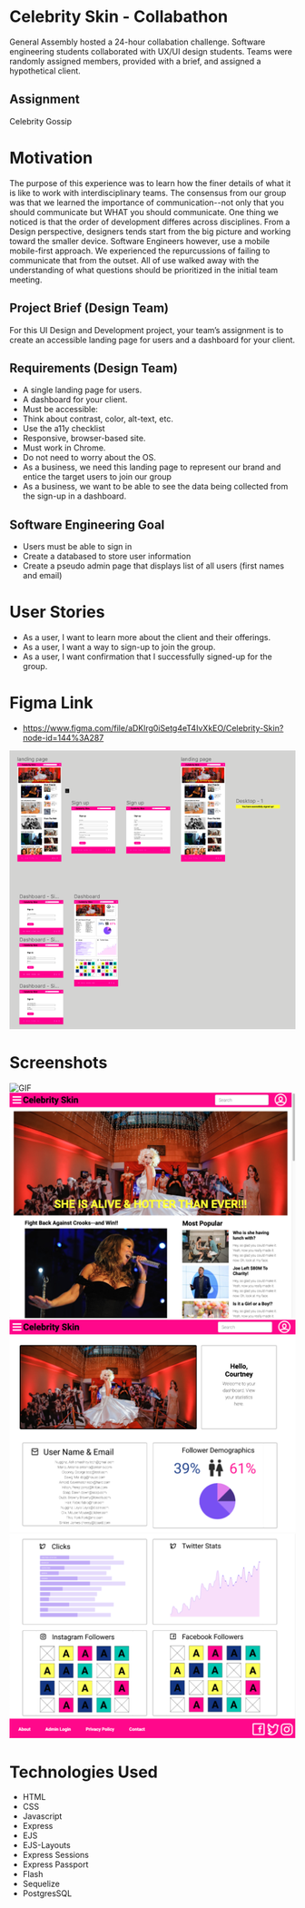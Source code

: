 # Celebrity Skin - Collabathon

General Assembly hosted a 24-hour collabation challenge. Software engineering students collaborated with UX/UI design students. Teams were randomly assigned members, provided with a brief, and assigned a hypothetical client. 

## Assignment
Celebrity Gossip

# Motivation
The purpose of this experience was to learn how the finer details of what it is like to work with interdisciplinary teams. The consensus from our group was that we learned the importance of communication--not only that you should communicate but WHAT you should communicate. One thing we noticed is that the order of development differes across disciplines. From a Design perspective, designers tends start from the big picture and working toward the smaller device. Software Engineers however, use a mobile mobile-first approach. We experienced the repurcussions of failing to communicate that from the outset. All of use walked away with the understanding of what questions should be prioritized in the initial team meeting. 

## Project Brief (Design Team)
For this UI Design and Development project, your team’s assignment is to create an ​accessible landing page for users​ and a ​dashboard for your client​.

## Requirements (Design Team)

* A single landing page for users.
* A dashboard for your client.
* Must be accessible:
* Think about contrast, color, alt-text, etc.
* Use the ​a11y checklist
* Responsive, browser-based site.
* Must work in Chrome.
* Do not need to worry about the OS.
* As a business, we need this landing page to represent our brand and entice the target users to join our group
* As a business, we want to be able to see the data being collected from the sign-up in a dashboard.

## Software Engineering Goal
* Users must be able to sign in
* Create a databased to store user information
* Create a pseudo admin page that displays list of all users (first names and email)

# User Stories
* As a user, I want to learn more about the client and their offerings.
* As a user, I want a way to sign-up to join the group.
* As a user, I want confirmation that I successfully signed-up for the group.

# Figma Link
* https://www.figma.com/file/aDKlrg0iSetg4eT4IvXkEO/Celebrity-Skin?node-id=144%3A287

![figma](public/assets/img/figma.png)

# Screenshots
![GIF](https://i.imgur.com/PIWXSQt.gif)
![landing](public/assets/img/Landing.png)
![dashboard1](public/assets/img/dashboard1.png)
![dashboard2](public/assets/img/dashboard2.png)

# Technologies Used
* HTML
* CSS
* Javascript
* Express
* EJS
* EJS-Layouts
* Express Sessions
* Express Passport
* Flash
* Sequelize
* PostgresSQL
